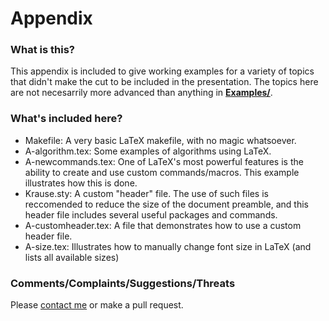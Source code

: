 Appendix
=======

### What is this?
This appendix is included to give working examples for a variety of topics that didn't make the cut to be included in the presentation.  The topics here are not necesarrily more advanced than anything in **[Examples/]**. 

### What's included here?
- Makefile:  A very basic LaTeX makefile, with no magic whatsoever. 
- A-algorithm.tex:  Some examples of algorithms using LaTeX.
- A-newcommands.tex:  One of LaTeX's most powerful features is the ability to create and use custom commands/macros.  This example illustrates how this is done.
- Krause.sty:  A custom "header" file.  The use of such files is reccomended to reduce the size of the document preamble, and this header file includes several useful packages and commands. 
- A-customheader.tex:  A file that demonstrates how to use a custom header file.
- A-size.tex:  Illustrates how to manually change font size in LaTeX (and lists all available sizes)

### Comments/Complaints/Suggestions/Threats
Please [contact me] or make a pull request.

[contact me]:mailto:eric+howdolatex@sauerkrause.org
[Examples/]:https://github.com/ekrause/LaTeX-Presentation/tree/master/Examples
